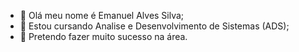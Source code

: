 - 👋 Olá meu nome é Emanuel Alves Silva;
- 👀 Estou cursando Analise e Desenvolvimento de Sistemas (ADS);
- 🌱 Pretendo fazer muito sucesso na área.

<!---
emanuelalvessilva/emanuelalvessilva is a ✨ special ✨ repository because its `README.md` (this file) appears on your GitHub profile.
You can click the Preview link to take a look at your changes.
--->
